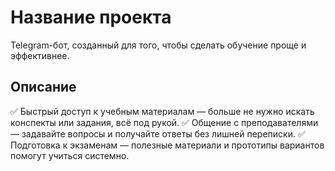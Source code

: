# Название проекта

Telegram-бот, созданный для того, чтобы сделать обучение проще и эффективнее.

## Описание

✅ Быстрый доступ к учебным материалам — больше не нужно искать конспекты или задания, всё под рукой.
✅ Общение с преподавателями — задавайте вопросы и получайте ответы без лишней переписки.
✅ Подготовка к экзаменам — полезные материали и прототипы вариантов помогут учиться системно.
